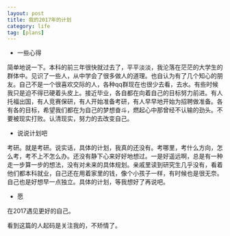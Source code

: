 ```yaml
---
layout: post
title: 我的2017年的计划
category: life
tag: [plans]
---
```


* 一些心得

简单地说一下。本科的前三年很快就过去了，平平淡淡，我沦落在茫茫的大学生的群体中。见识了一些人，从中学会了很多做人的道理。也自认为有了几个知心的朋友。自己不是一个很喜欢交际的人，各种qq群现在也很少去看，去水。有些时候我只是迫不得已硬着头皮上。接近毕业，各自都在向着自己的目标努力前进。有人托福出国，有人竞赛保研，有人开始准备考研，有人早早地开始为招聘做准备。各有各的目标，希望我们都在为自己的梦想奋斗，燃起心中那曾经不认输的劲头。不要被现实打败。认清现实，努力的去改变自己。

* 说说计划吧

考研。就是考研。说实话，具体的计划，我真的还没有。考哪里，考什么方向，怎么考，考不上不怎么办。还没有静下心来好好地想过。一是好遥远啊，总是有一种走一步算一步的想法，没有对未来的具体规划。亲戚里读到研究生几乎没有，看着他们都本科就业，自己还在用着家里的钱，像个小孩子一样，有时候也是很无奈。自己也是好想早一点独立。具体的计划，等我想好了再说吧。

* 愿

在2017遇见更好的自己。

看到这篇的人起码是关注我的，不矫情了。
